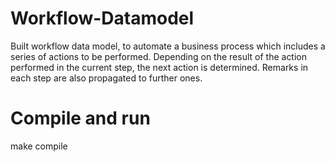 # Workflow-Datamodel
Built workflow data model, to automate a business process which includes a series of actions to be performed. Depending on the result of the action performed in the current step, the next action is determined. Remarks in each step are also propagated to further ones.

# Compile and run
make compile

